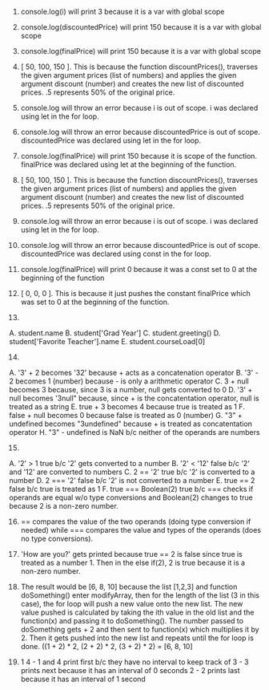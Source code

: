 1. console.log(i) will print 3 because it is a var with global scope
2. console.log(discountedPrice) will print 150 because it is a var with global scope
3. console.log(finalPrice) will print 150 because it is a var with global scope
4. [ 50, 100, 150 ]. This is because the function discountPrices(), traverses the given argument prices (list of numbers) 
   and applies the given argument discount (number) and creates the new list of discounted prices. .5 represents 50% of the original price.

5. console.log will throw an error because i is out of scope. i was declared using let in the for loop.
6. console.log will throw an error because discountedPrice is out of scope. discountedPrice was declared using let in the for loop.
7. console.log(finalPrice) will print 150 because it is scope of the function. finalPrice was declared using let at the beginning of the function.
8. [ 50, 100, 150 ]. This is because the function discountPrices(), traverses the given argument prices (list of numbers) 
   and applies the given argument discount (number) and creates the new list of discounted prices. .5 represents 50% of the original price.

9. console.log will throw an error because i is out of scope. i was declared using let in the for loop.
10.  console.log will throw an error because discountedPrice is out of scope. discountedPrice was declared using const in the for loop.
11.  console.log(finalPrice) will print 0 because it was a const set to 0 at the beginning of the function
12.  [ 0, 0, 0 ]. This is because it just pushes the constant finalPrice which was set to 0 at the beginning of the function.
    
13.  
  A. student.name
  B. student['Grad Year']
  C. student.greeting()
  D. student['Favorite Teacher'].name
  E. student.courseLoad[0]

14. 
  A. '3' + 2 becomes '32' because + acts as a concatenation operator
  B. '3' - 2 becomes 1 (number) because - is only a arithmetic operator
  C. 3 + null becomes 3 because, since 3 is a number, null gets converted to 0
  D. '3' + null becomes '3null" because, since + is the concatentation operator, null is treated as a string
  E. true + 3 becomes 4 because true is treated as 1
  F. false + null becomes 0 because false is treated as 0 (number)
  G. "3" + undefined becomes "3undefined" because + is treated as concatentation operator
  H. "3" - undefined is NaN b/c neither of the operands are numbers

15. 
  A. '2' > 1 true b/c '2' gets converted to a number
  B. '2' < '12' false b/c '2' and '12' are converted to numbers
  C. 2 == '2' true b/c '2' is converted to a number
  D. 2 === '2' false b/c '2' is not converted to a number
  E. true == 2 false b/c true is treated as 1
  F. true === Boolean(2) true b/c === checks if operands are equal w/o type conversions and Boolean(2) changes to true because 2 is a non-zero number.

16. == compares the value of the two operands (doing type conversion if needed) while === compares the value and types of the operands (does no type conversions).
17. 'How are you?' gets printed because true == 2 is false since true is treated as a number 1. Then in the else if(2), 2 is true because it is a non-zero number.
    
19. The result would be [6, 8, 10] because the list [1,2,3] and function doSomething() enter modifyArray, then for the length of the list (3 in this case), the for
    loop will push a new value onto the new list. The new value pushed is calculated by taking the ith value in the old list and the function(x) and passing it to 
    doSomething(). The number passed to doSomething gets + 2 and then sent to function(x) which multiplies it by 2. Then it gets pushed into the new list and repeats
    until the for loop is done. ((1 + 2) * 2, (2 + 2) * 2, (3 + 2) * 2) = [6, 8, 10]

21. 1
    4   - 1 and 4 print first b/c they have no interval to keep track of
    3   - 3 prints next because it has an interval of 0 seconds
    2   - 2 prints last because it has an interval of 1 second